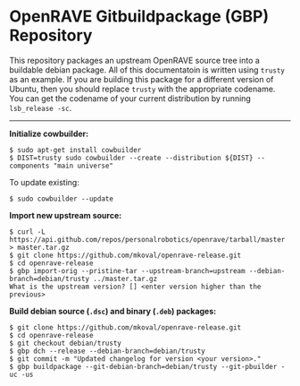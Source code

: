 # OpenRAVE Gitbuildpackage (GBP) Repository #

This repository packages an upstream OpenRAVE source tree into a buildable debian package. All of this documentatoin is written using `trusty` as an example. If you are building this package for a different version of Ubuntu, then you should replace `trusty` with the appropriate codename. You can get the codename of your current distribution by running `lsb_release -sc`.

----
**Initialize cowbuilder:**
```shell
$ sudo apt-get install cowbuilder
$ DIST=trusty sudo cowbuilder --create --distribution ${DIST} --components "main universe"
```
To update existing:
```shell
$ sudo cowbuilder --update
```

**Import new upstream source:**
```shell
$ curl -L https://api.github.com/repos/personalrobotics/openrave/tarball/master > master.tar.gz
$ git clone https://github.com/mkoval/openrave-release.git
$ cd openrave-release
$ gbp import-orig --pristine-tar --upstream-branch=upstream --debian-branch=debian/trusty ../master.tar.gz
What is the upstream version? [] <enter version higher than the previous>
```

**Build debian source (`.dsc`) and binary (`.deb`) packages:**
```shell
$ git clone https://github.com/mkoval/openrave-release.git
$ cd openrave-release
$ git checkout debian/trusty
$ gbp dch --release --debian-branch=debian/trusty
$ git commit -m "Updated changelog for version <your version>."
$ gbp buildpackage --git-debian-branch=debian/trusty --git-pbuilder -uc -us
```

